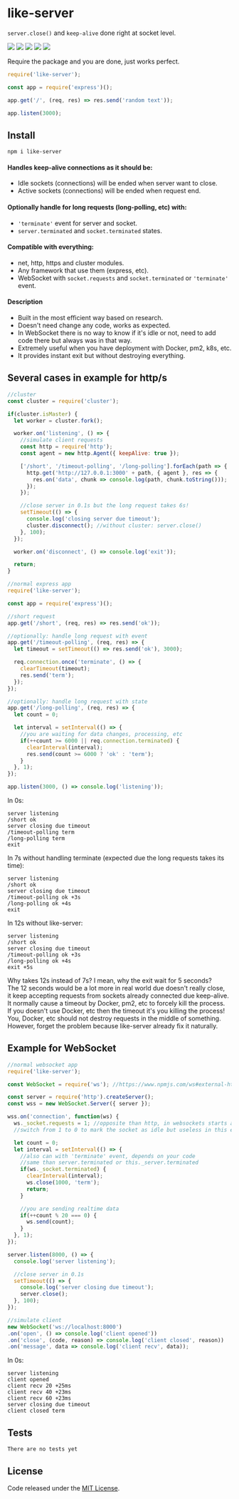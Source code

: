 # like-server

`server.close()` and `keep-alive` done right at socket level.

[![](https://img.shields.io/maintenance/yes/2019.svg?style=flat-square)](https://github.com/LuKks/like-server) ![](https://img.shields.io/github/size/lukks/like-server/index.js.svg) ![](https://img.shields.io/npm/dt/like-server.svg) ![](https://img.shields.io/npm/v/like-server.svg) ![](https://img.shields.io/github/license/LuKks/like-server.svg)

Require the package and you are done, just works perfect.
```javascript
require('like-server');

const app = require('express')();

app.get('/', (req, res) => res.send('random text'));

app.listen(3000);
```

## Install
```
npm i like-server
```

#### Handles keep-alive connections as it should be:
- Idle sockets (connections) will be ended when server want to close.
- Active sockets (connections) will be ended when request end.

#### Optionally handle for long requests (long-polling, etc) with:
- `'terminate'` event for server and socket.
- `server.terminated` and `socket.terminated` states.

#### Compatible with everything:
- net, http, https and cluster modules.
- Any framework that use them (express, etc).
- WebSocket with `socket.requests` and `socket.terminated` or `'terminate'` event.

#### Description
- Built in the most efficient way based on research.
- Doesn't need change any code, works as expected.
- In WebSocket there is no way to know if it's idle or not, need to add code there but always was in that way.
- Extremely useful when you have deployment with Docker, pm2, k8s, etc.
- It provides instant exit but without destroying everything.

## Several cases in example for http/s
```javascript
//cluster
const cluster = require('cluster');

if(cluster.isMaster) {
  let worker = cluster.fork();

  worker.on('listening', () => {
    //simulate client requests
    const http = require('http');
    const agent = new http.Agent({ keepAlive: true });

    ['/short', '/timeout-polling', '/long-polling'].forEach(path => {
      http.get('http://127.0.0.1:3000' + path, { agent }, res => {
        res.on('data', chunk => console.log(path, chunk.toString()));
      });
    });

    //close server in 0.1s but the long request takes 6s!
    setTimeout(() => {
      console.log('closing server due timeout');
      cluster.disconnect(); //without cluster: server.close()
    }, 100);
  });

  worker.on('disconnect', () => console.log('exit'));

  return;
}

//normal express app
require('like-server');

const app = require('express')();

//short request
app.get('/short', (req, res) => res.send('ok'));

//optionally: handle long request with event
app.get('/timeout-polling', (req, res) => {
  let timeout = setTimeout(() => res.send('ok'), 3000);

  req.connection.once('terminate', () => {
    clearTimeout(timeout);
    res.send('term');
  });
});

//optionally: handle long request with state
app.get('/long-polling', (req, res) => {
  let count = 0;

  let interval = setInterval(() => {
    //you are waiting for data changes, processing, etc
    if(++count >= 6000 || req.connection.terminated) {
      clearInterval(interval);
      res.send(count >= 6000 ? 'ok' : 'term');
    }
  }, 1);
});

app.listen(3000, () => console.log('listening'));
```

In 0s:
```
server listening
/short ok
server closing due timeout
/timeout-polling term
/long-polling term
exit
```

In 7s without handling terminate (expected due the long requests takes its time):
```
server listening
/short ok
server closing due timeout
/timeout-polling ok +3s
/long-polling ok +4s
exit
```

In 12s without like-server:
```
server listening
/short ok
server closing due timeout
/timeout-polling ok +3s
/long-polling ok +4s
exit +5s
```
Why takes 12s instead of 7s? I mean, why the exit wait for 5 seconds?\
The 12 seconds would be a lot more in real world due doesn't really close,\
it keep accepting requests from sockets already connected due keep-alive.\
It normally cause a timeout by Docker, pm2, etc to forcely kill the process.\
If you doesn't use Docker, etc then the timeout it's you killing the process!\
You, Docker, etc should not destroy requests in the middle of something.\
However, forget the problem because like-server already fix it naturally.

## Example for WebSocket
```javascript
//normal websocket app
require('like-server');

const WebSocket = require('ws'); //https://www.npmjs.com/ws#external-https-server

const server = require('http').createServer();
const wss = new WebSocket.Server({ server });

wss.on('connection', function(ws) {
  ws._socket.requests = 1; //opposite than http, in websockets starts as active
  //switch from 1 to 0 to mark the socket as idle but useless in this example

  let count = 0;
  let interval = setInterval(() => {
    //also can with 'terminate' event, depends on your code
    //same than server.terminated or this._server.terminated
    if(ws._socket.terminated) {
      clearInterval(interval);
      ws.close(1000, 'term');
      return;
    }

    //you are sending realtime data
    if(++count % 20 === 0) {
      ws.send(count);
    }
  }, 1);
});

server.listen(8000, () => {
  console.log('server listening');

  //close server in 0.1s
  setTimeout(() => {
    console.log('server closing due timeout');
    server.close();
  }, 100);
});

//simulate client
new WebSocket('ws://localhost:8000')
.on('open', () => console.log('client opened'))
.on('close', (code, reason) => console.log('client closed', reason))
.on('message', data => console.log('client recv', data));
```

In 0s:
```
server listening
client opened
client recv 20 +25ms
client recv 40 +23ms
client recv 60 +23ms
server closing due timeout
client closed term
```

## Tests
```
There are no tests yet
```

## License
Code released under the [MIT License](https://github.com/LuKks/like-server/blob/master/LICENSE).
